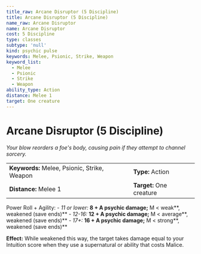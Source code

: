 ```yaml
---
title_raw: Arcane Disruptor (5 Discipline)
title: Arcane Disruptor (5 Discipline)
name_raw: Arcane Disruptor
name: Arcane Disruptor
cost: 5 Discipline
type: classes
subtype: 'null'
kind: psychic pulse
keywords: Melee, Psionic, Strike, Weapon
keyword_list:
  - Melee
  - Psionic
  - Strike
  - Weapon
ability_type: Action
distance: Melee 1
target: One creature
---
```


# Arcane Disruptor (5 Discipline)

*Your blow reorders a foe's body, causing pain if they attempt to channel sorcery.*

|                                              |                          |
| :------------------------------------------- | :----------------------- |
| **Keywords:** Melee, Psionic, Strike, Weapon | **Type:** Action         |
| **Distance:** Melee 1                        | **Target:** One creature |

Power Roll + Agility: - *11 or lower:* **8 + A psychic damage;** M \< weak\*\*, weakened (save ends)\*\* - *12-16:* **12 + A psychic damage;** M \< average\*\*, weakened (save ends)\*\* - *17+:* **16 + A psychic damage;** M \< strong\*\*, weakened (save ends)\*\*

**Effect:** While weakened this way, the target takes damage equal to your Intuition score when they use a supernatural or ability that costs Malice.
